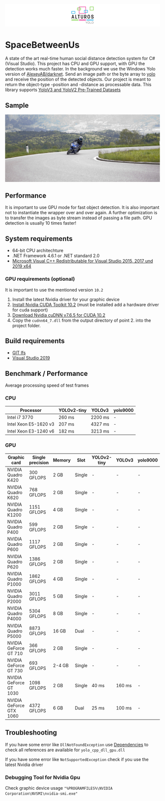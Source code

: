 ﻿![Alturos.Yolo](Docs/logo-banner.png)

# SpaceBetweenUs

A state of the art real-time human social distance detection system for C# (Visual Studio). This project has CPU and GPU support, with GPU the detection works much faster. In the background we use the Windows Yolo version of [AlexeyAB/darknet](https://github.com/AlexeyAB/darknet). Send an image path or the byte array to [yolo](https://github.com/pjreddie/darknet) and receive the position of the detected objects. Our project is meant to return the object-type -position and -distance as processable data. This library supports [YoloV3 and YoloV2 Pre-Trained Datasets](#pre-trained-dataset)

## Sample

![sample](Docs/sample.png)

## Performance
It is important to use GPU mode for fast object detection. It is also important not to instantiate the wrapper over and over again. A further optimization is to transfer the images as byte stream instead of passing a file path. GPU detection is usually 10 times faster!

## System requirements
- 64-bit CPU architechture
- .NET Framework 4.6.1 or .NET standard 2.0
- [Microsoft Visual C++ Redistributable for Visual Studio 2015, 2017 und 2019 x64](https://aka.ms/vs/16/release/vc_redist.x64.exe)

### GPU requirements (optional)
It is important to use the mentioned version `10.2`

1) Install the latest Nvidia driver for your graphic device
2) [Install Nvidia CUDA Toolkit 10.2](https://developer.nvidia.com/cuda-downloads) (must be installed add a hardware driver for cuda support)
3) [Download Nvidia cuDNN v7.6.5 for CUDA 10.2](https://developer.nvidia.com/rdp/cudnn-download)
4) Copy the `cudnn64_7.dll` from the output directory of point 2. into the project folder.

## Build requirements
- [GIT lfs](https://git-lfs.github.com/)
- [Visual Studio 2019](https://visualstudio.microsoft.com/vs/)

## Benchmark / Performance
Average processing speed of test frames

### CPU

Processor | YOLOv2-tiny | YOLOv3 | yolo9000 |
--- | --- | --- | --- | 
Intel i7 3770 | 260 ms | 2200 ms | - | 
Intel Xeon E5-1620 v3 | 207 ms | 4327 ms | - | 
Intel Xeon E3-1240 v6 | 182 ms | 3213 ms | - | 

### GPU

Graphic card | Single precision | Memory | Slot | YOLOv2-tiny | YOLOv3 | yolo9000 |
--- | --- | --- | --- | --- | --- | --- |
NVIDIA Quadro K420 | 300 GFLOPS | 2 GB | Single | - | - | - |
NVIDIA Quadro K620 | 768 GFLOPS | 2 GB | Single | - | - | - |
NVIDIA Quadro K1200 | 1151 GFLOPS | 4 GB | Single | - | - | - |
NVIDIA Quadro P400 | 599 GFLOPS | 2 GB | Single | - | - | - |
NVIDIA Quadro P600 | 1117 GFLOPS | 2 GB | Single | - | - | - |
NVIDIA Quadro P620 | 1386 GFLOPS | 2 GB | Single | - | - | - |
NVIDIA Quadro P1000 | 1862 GFLOPS | 4 GB | Single | - | - | - |
NVIDIA Quadro P2000 | 3011 GFLOPS | 5 GB | Single | - | - | - |
NVIDIA Quadro P4000 | 5304 GFLOPS | 8 GB | Single | - | - | - |
NVIDIA Quadro P5000 | 8873 GFLOPS | 16 GB | Dual | - | - | - |
NVIDIA GeForce GT 710 | 366 GFLOPS | 2 GB | Single | - | - | - |
NVIDIA GeForce GT 730 | 693 GFLOPS | 2-4 GB | Single | - | - | - |
NVIDIA GeForce GT 1030 | 1098 GFLOPS | 2 GB | Single | 40 ms | 160 ms | - |
NVIDIA GeForce GTX 1060 | 4372 GFLOPS | 6 GB | Dual | 25 ms | 100 ms | - |

## Troubleshooting

If you have some error like `DllNotFoundException` use [Dependencies](https://github.com/lucasg/Dependencies/releases) to check all references are available for `yolo_cpp_dll_gpu.dll`

If you have some error like `NotSupportedException` check if you use the latest Nvidia driver

### Debugging Tool for Nvidia Gpu

Check graphic device usage `"%PROGRAMFILES%\NVIDIA Corporation\NVSMI\nvidia-smi.exe"`
